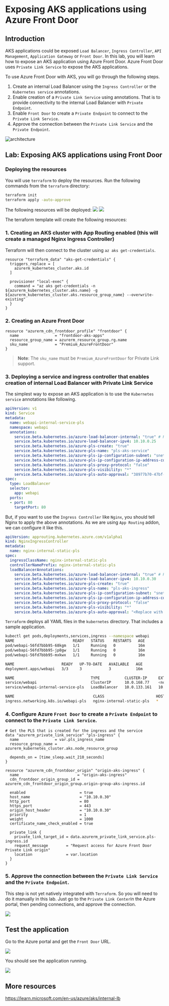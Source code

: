 # Exposing AKS applications using Azure Front Door

## Introduction

AKS applications could be exposed `Load Balancer`, `Ingress Controller`, `API Management`, `Application Gateway` or `Front Door`. 
In this lab, you will learn how to expose an AKS application using Azure Front Door. 
Azure Front Door uses `Private Link Service` to expose the AKS applications.

To use Azure Front Door with AKS, you will go through the following steps.

1. Create an internal Load Balancer using the `Ingress Controller` or the `Kubernetes service` annotations.
2. Enable creation of a `Private Link Service` using annotations. That is to provide connectivity to the internal Load Balancer with `Private Endpoint`.
3. Enable `Front Door` to create a `Private Endpoint` to connect to the `Private Link Service`.
4. Approve the connection between the `Private Link Service` and the `Private Endpoint`.

![architecture](images/architecture.png)

## Lab: Exposing AKS applications using Front Door

### Deploying the resources

You will use `terraform` to deploy the resources. Run the following commands from the `terraform` directory:

```sh
terraform init
terraform apply -auto-approve
```

The following resources will be deployed: 
![](images/resources1.png)
![](images/resources2.png)

The terraform template will create the following resources:

### 1. Creating an AKS cluster with App Routing enabled (this will create a managed Nginx Ingress Controller)
Terraform will then connect to the cluster using `az aks get-credentials`.

```hcl
resource "terraform_data" "aks-get-credentials" {
  triggers_replace = [
    azurerm_kubernetes_cluster.aks.id
  ]

  provisioner "local-exec" {
    command = "az aks get-credentials -n ${azurerm_kubernetes_cluster.aks.name} -g ${azurerm_kubernetes_cluster.aks.resource_group_name} --overwrite-existing"
  }
}
```

### 2. Creating an Azure Front Door

```hcl
resource "azurerm_cdn_frontdoor_profile" "frontdoor" {
  name                = "frontdoor-aks-apps"
  resource_group_name = azurerm_resource_group.rg.name
  sku_name            = "Premium_AzureFrontDoor"
}
```

> **Note**: The `sku_name` must be `Premium_AzureFrontDoor` for Private Link support.

### 3. Deploying a service and ingress controller that enables creation of internal Load Balancer with Private Link Service

The simplest way to expose an AKS application is to use the `Kubernetes service` annotations like following.

```yaml
apiVersion: v1
kind: Service
metadata:
  name: webapi-internal-service-pls
  namespace: webapi
  annotations:
    service.beta.kubernetes.io/azure-load-balancer-internal: "true" # Right now PLS must be used with internal LB
    service.beta.kubernetes.io/azure-load-balancer-ipv4: 10.10.0.25
    service.beta.kubernetes.io/azure-pls-create: "true"
    service.beta.kubernetes.io/azure-pls-name: "pls-aks-service"
    service.beta.kubernetes.io/azure-pls-ip-configuration-subnet: "snet-aks" # Private Link subnet name
    service.beta.kubernetes.io/azure-pls-ip-configuration-ip-address-count: "1"
    service.beta.kubernetes.io/azure-pls-proxy-protocol: "false"
    service.beta.kubernetes.io/azure-pls-visibility: "*"
    service.beta.kubernetes.io/azure-pls-auto-approval: "38977b70-47bf-4da5-a492-88712fce8725"
spec:
  type: LoadBalancer
  selector:
    app: webapi
  ports:
  - port: 80
    targetPort: 80
```

But, if you want to use the `Ingress Controller` like `Nginx`, you should tell Nginx to apply the above annotations.
As we are using `App Routing` addon, we can configure it like this.

```yaml
apiVersion: approuting.kubernetes.azure.com/v1alpha1
kind: NginxIngressController
metadata:
  name: nginx-internal-static-pls
spec:
  ingressClassName: nginx-internal-static-pls
  controllerNamePrefix: nginx-internal-static-pls
  loadBalancerAnnotations: 
    service.beta.kubernetes.io/azure-load-balancer-internal: "true" # Right now PLS must be used with internal LB
    service.beta.kubernetes.io/azure-load-balancer-ipv4: 10.10.0.30
    service.beta.kubernetes.io/azure-pls-create: "true"
    service.beta.kubernetes.io/azure-pls-name: "pls-aks-ingress"
    service.beta.kubernetes.io/azure-pls-ip-configuration-subnet: "snet-aks" # Private Link subnet name
    service.beta.kubernetes.io/azure-pls-ip-configuration-ip-address-count: "1"
    service.beta.kubernetes.io/azure-pls-proxy-protocol: "false"
    service.beta.kubernetes.io/azure-pls-visibility: "*"
    service.beta.kubernetes.io/azure-pls-auto-approval: "<Replace with your subscription ID>"
```

`Terraform` deploys all YAML files in the `kubernetes` directory.
That includes a sample application.

```sh
kubectl get pods,deployments,services,ingress --namespace webapi
NAME                          READY   STATUS    RESTARTS   AGE
pod/webapi-56fd7bbb95-68kgm   1/1     Running   0          16m
pod/webapi-56fd7bbb95-jp8gw   1/1     Running   0          16m
pod/webapi-56fd7bbb95-mxkwx   1/1     Running   0          16m

NAME                     READY   UP-TO-DATE   AVAILABLE   AGE
deployment.apps/webapi   3/3     3            3           16m

NAME                                  TYPE           CLUSTER-IP     EXTERNAL-IP   PORT(S)        AGE
service/webapi                        ClusterIP      10.0.168.77    <none>        80/TCP         16m
service/webapi-internal-service-pls   LoadBalancer   10.0.133.161   10.10.0.25    80:30091/TCP   16m

NAME                                   CLASS                       HOSTS   ADDRESS      PORTS   AGE
ingress.networking.k8s.io/webapi-pls   nginx-internal-static-pls   *       10.10.0.30   80      16m
```

### 4. Configure Azure `Front Door` to create a `Private Endpoint` to connect to the `Private Link Service`.

```hcl
# Get the PLS that is created for the ingress and the service
data "azurerm_private_link_service" "pls-ingress" {
  name                = var.pls_ingress_name
  resource_group_name = azurerm_kubernetes_cluster.aks.node_resource_group

  depends_on = [time_sleep.wait_210_seconds]
}

resource "azurerm_cdn_frontdoor_origin" "origin-aks-ingress" {
  name                          = "origin-aks-ingress"
  cdn_frontdoor_origin_group_id = azurerm_cdn_frontdoor_origin_group.origin-group-aks-ingress.id

  enabled                        = true
  host_name                      = "10.10.0.30"
  http_port                      = 80
  https_port                     = 443
  origin_host_header             = "10.10.0.30"
  priority                       = 1
  weight                         = 1000
  certificate_name_check_enabled = true

  private_link {
    private_link_target_id = data.azurerm_private_link_service.pls-ingress.id
    request_message        = "Request access for Azure Front Door Private Link origin"
    location               = var.location
  }
}
```

### 5. Approve the connection between the `Private Link Service` and the `Private Endpoint`.

This step is not yet natively integrated with `Terraform`. So you will need to do it manually in this lab.
Just go to the `Private Link Center`in the Azure portal, then pending connections, and approve the connection.

![](images/approve-pe-connection.png)

## Test the application

Go to the Azure portal and get the `Front Door` URL.

![](images/frontdoor-url.png)

You should see the application running.

![](images/app-running.png)

## More resources

https://learn.microsoft.com/en-us/azure/aks/internal-lb